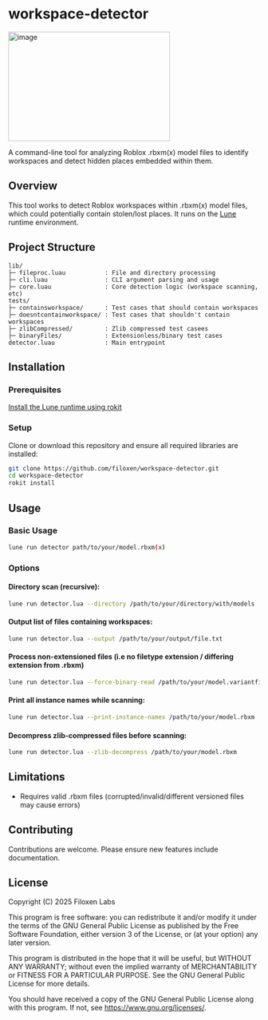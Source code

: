 # workspace-detector

<img width="324" height="219" alt="image" src="https://github.com/user-attachments/assets/2dc775c7-bc2b-486c-b6d0-b482f182d472" />


A command-line tool for analyzing Roblox .rbxm(x) model files to identify workspaces and detect hidden places embedded within them.

## Overview

This tool works to detect Roblox workspaces within .rbxm(x) model files, which could potentially contain stolen/lost places. It runs on the [Lune](https://github.com/lune-org/lune) runtime environment.

## Project Structure

```
lib/
├─ fileproc.luau           : File and directory processing
├─ cli.luau                : CLI argument parsing and usage
├─ core.luau               : Core detection logic (workspace scanning, etc)
tests/
├─ containsworkspace/      : Test cases that should contain workspaces
├─ doesntcontainworkspace/ : Test cases that shouldn't contain workspaces
├─ zlibCompressed/         : Zlib compressed test casees
├─ binaryFiles/            : Extensionless/binary test cases
detector.luau              : Main entrypoint
```

## Installation

### Prerequisites

[Install the Lune runtime using rokit](https://lune-org.github.io/docs/getting-started/1-installation/)

### Setup

Clone or download this repository and ensure all required libraries are installed:

```bash
git clone https://github.com/filoxen/workspace-detector.git
cd workspace-detector
rokit install
```

## Usage

### Basic Usage

```bash
lune run detector path/to/your/model.rbxm(x)
```

### Options

#### Directory scan (recursive):

```bash
lune run detector.lua --directory /path/to/your/directory/with/models
```

#### Output list of files containing workspaces:

```bash
lune run detector.lua --output /path/to/your/output/file.txt
```

#### Process non-extensioned files (i.e no filetype extension / differing extension from .rbxm)

```bash
lune run detector.lua --force-binary-read /path/to/your/model.variantfile
```

#### Print all instance names while scanning:

```bash
lune run detector.lua --print-instance-names /path/to/your/model.rbxm
```

#### Decompress zlib-compressed files before scanning:

```bash
lune run detector.lua --zlib-decompress /path/to/your/model.rbxm
```

## Limitations

- Requires valid .rbxm files (corrupted/invalid/different versioned files may cause errors)

## Contributing

Contributions are welcome. Please ensure new features include documentation.

## License

Copyright (C) 2025 Filoxen Labs

This program is free software: you can redistribute it and/or modify it under the terms of the GNU General Public License as published by the Free Software Foundation, either version 3 of the License, or (at your option) any later version.

This program is distributed in the hope that it will be useful, but WITHOUT ANY WARRANTY; without even the implied warranty of MERCHANTABILITY or FITNESS FOR A PARTICULAR PURPOSE. See the GNU General Public License for more details.

You should have received a copy of the GNU General Public License along with this program. If not, see https://www.gnu.org/licenses/.

